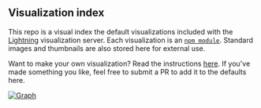 Visualization index
-------------------
This repo is a visual index the default visualizations included with the [Lightning](http://github.com/lightning-viz/lightning) visualization server. Each visualization is an [`npm module`](https://www.npmjs.com/search?q=lightning-visualization). Standard images and thumbnails are also stored here for external use.

Want to make your own visualization? Read the instructions [here](). If you've made something you like, feel free to submit a PR to add it to the defaults here.

[![Graph](http://github.com/lightning-viz/lightning-graph)](images/graph.png)